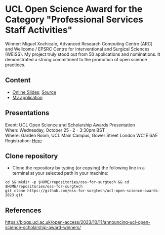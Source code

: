 # UCL Open Science Award for the Category "Professional Services Staff Activities"
Winner: Miguel Xochicale, Advanced Research Computing Centre (ARC) and Wellcome / EPSRC Centre for Interventional and Surgical Sciences (WEISS).  My project truly stood out from 50 applications and nominations. It demonstrated a strong commitment to the promotion of open science practices.

## Content
* [Online Slides](https://oss-for-surgtech.github.io/ucl-open-science-awards-2023/slides/slides.html); [Source](slides) 
* [My application](application)

## Presentations 
Event: UCL Open Science and Scholarship Awards Presentation   
When: Wednesday, October 25 · 2 - 3:30pm BST     
Where: Garden Room, UCL Main Campus, Gower Street London WC1E 6AE   
Registration: [Here](https://www.eventbrite.com/e/ucl-open-science-and-scholarship-awards-presentation-tickets-735448856327)

## Clone repository
* Clone the repository by typing (or copying) the following line in a terminal at your selected path in your machine:
```
cd && mkdir -p $HOME/repositories/oss-for-surgtech && cd  $HOME/repositories/oss-for-surgtech
git clone https://github.com/oss-for-surgtech/ucl-open-science-awards-2023.git
```

## References 
https://blogs.ucl.ac.uk/open-access/2023/10/11/announcing-ucl-open-science-scholarship-award-winners/

